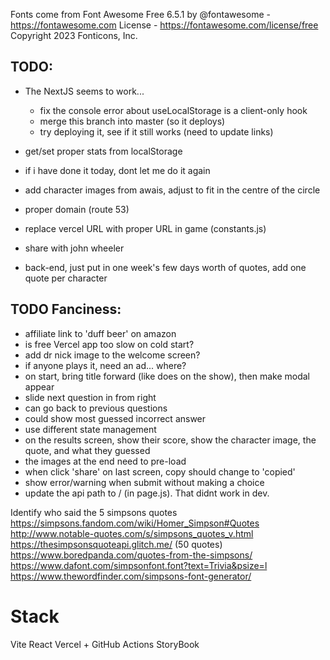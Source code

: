 Fonts come from Font Awesome Free 6.5.1 by @fontawesome - https://fontawesome.com License - https://fontawesome.com/license/free Copyright 2023 Fonticons, Inc.

## TODO:

- The NextJS seems to work...

  - fix the console error about useLocalStorage is a client-only hook
  - merge this branch into master (so it deploys)
  - try deploying it, see if it still works (need to update links)

- get/set proper stats from localStorage
- if i have done it today, dont let me do it again
- add character images from awais, adjust to fit in the centre of the circle
- proper domain (route 53)
- replace vercel URL with proper URL in game (constants.js)
- share with john wheeler
- back-end, just put in one week's few days worth of quotes, add one quote per character

## TODO Fanciness:

- affiliate link to 'duff beer' on amazon
- is free Vercel app too slow on cold start?
- add dr nick image to the welcome screen?
- if anyone plays it, need an ad... where?
- on start, bring title forward (like does on the show), then make modal appear
- slide next question in from right
- can go back to previous questions
- could show most guessed incorrect answer
- use different state management
- on the results screen, show their score, show the character image, the quote, and what they guessed
- the images at the end need to pre-load
- when click 'share' on last screen, copy should change to 'copied'
- show error/warning when submit without making a choice
- update the api path to / (in page.js). That didnt work in dev.

Identify who said the 5 simpsons quotes
https://simpsons.fandom.com/wiki/Homer_Simpson#Quotes
http://www.notable-quotes.com/s/simpsons_quotes_v.html
https://thesimpsonsquoteapi.glitch.me/ (50 quotes)
https://www.boredpanda.com/quotes-from-the-simpsons/
https://www.dafont.com/simpsonfont.font?text=Trivia&psize=l
https://www.thewordfinder.com/simpsons-font-generator/

# Stack

Vite
React
Vercel + GitHub Actions
StoryBook
